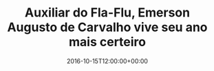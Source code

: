 ---
layout: post
title: "Auxiliar do Fla-Flu, Emerson Augusto de Carvalho vive seu ano mais certeiro"
date: 2016-10-15T12:00:00+00:00
external_link: "http://globoesporte.globo.com/ba/futebol/brasileirao-serie-a/noticia/2016/10/auxiliar-do-fla-flu-emerson-augusto-de-carvalho-vive-seu-ano-mais-certeiro.html"
categories: news "globo.com"
---